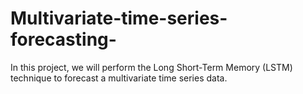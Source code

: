 # Multivariate-time-series-forecasting-
In this project, we will perform the Long Short-Term Memory (LSTM) technique to forecast a multivariate time series data.
